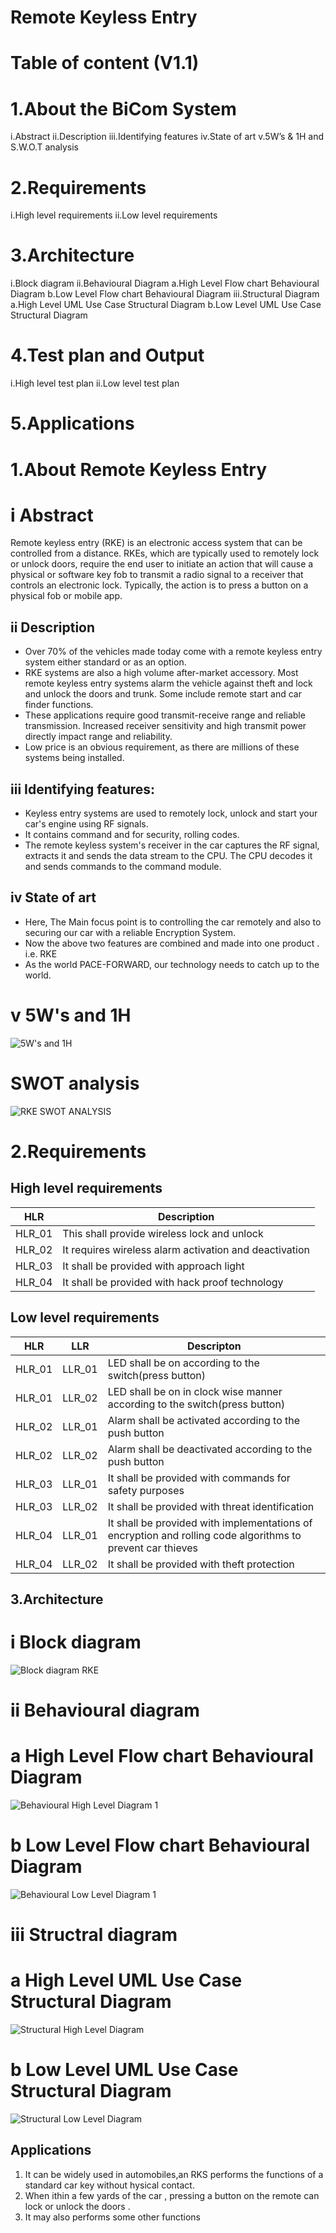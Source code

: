 # Remote Keyless Entry
# Table of content (V1.1)
# 1.About the BiCom System
   i.Abstract
   ii.Description
   iii.Identifying features
   iv.State of art
   v.5W’s & 1H and S.W.O.T analysis
# 2.Requirements
   i.High level requirements
   ii.Low level requirements
# 3.Architecture
  i.Block diagram
  ii.Behavioural Diagram
     a.High Level Flow chart Behavioural Diagram
     b.Low Level Flow chart Behavioural Diagram
  iii.Structural Diagram
     a.High Level UML Use Case Structural Diagram
     b.Low Level UML Use Case Structural Diagram
# 4.Test plan and Output
  i.High level test plan
  ii.Low level test plan
# 5.Applications

# 1.About Remote Keyless Entry
#  i Abstract
   Remote keyless entry (RKE) is an electronic access system that can be controlled from a distance. RKEs, which are typically used to remotely lock or unlock doors, require the end user to initiate an action that will cause a physical or software key fob to transmit a radio signal to a receiver that controls an electronic lock. Typically, the action is to press a button on a physical fob or mobile app.

## ii Description
* Over 70% of the vehicles made today come with a remote keyless entry  system either standard or as an option. 
* RKE systems are also a high volume after-market accessory. Most remote keyless entry systems alarm the vehicle against theft and lock and unlock the doors and trunk. Some include remote start and car finder functions.
* These applications require good transmit-receive range and reliable transmission. Increased receiver sensitivity and high transmit power  directly impact range and reliability.
* Low price is an obvious requirement, as there are millions of these systems being installed.

## iii Identifying features:
* Keyless entry systems are used to remotely lock, unlock and start your car's engine using RF signals.
* It contains command and for security, rolling codes. 
* The remote keyless system's receiver in the car captures the RF signal, extracts it and sends the data stream to the CPU. The CPU decodes it and sends commands to the command module.

## iv State of art
* Here, The Main focus point  is to controlling the car remotely and also to  securing our car with a reliable Encryption System.
* Now the above  two features are combined and made into one product .
  i.e. RKE
* As the world PACE-FORWARD, our technology needs to catch up to the world.
 
#  v 5W's and 1H
![5W's and 1H](https://user-images.githubusercontent.com/98894505/157813566-fd73e6c1-44b2-4524-a984-eba7af8068f1.jpg)
# SWOT analysis
![RKE SWOT ANALYSIS](https://user-images.githubusercontent.com/98894505/157807641-88b5320a-01f8-48cb-86a9-c23330dbfda0.jpg)


# 2.Requirements
## High level requirements
| HLR | Description |
|-----|-------------|
| HLR_01| This shall provide wireless lock and unlock |
| HLR_02| It requires wireless alarm activation and deactivation|
| HLR_03| It shall be provided with approach light|
| HLR_04 | It shall be provided with hack proof technology|

## Low level requirements
|HLR|LLR|Descripton|
|---|---|----------|
|HLR_01| LLR_01|LED shall be on according to the switch(press button)|
|HLR_01|LLR_02|LED shall be on in clock wise manner according to the switch(press button)|
|HLR_02|LLR_01|Alarm shall be activated according to the push button|
|HLR_02|LLR_02|Alarm shall be deactivated according to the push button|
|HLR_03|LLR_01|It shall be provided with commands for safety purposes |
|HLR_03|LLR_02|It shall be provided with threat identification|
|HLR_04|LLR_01| It shall be provided with implementations of encryption and rolling code algorithms to prevent car thieves|
|HLR_04|LLR_02|It shall be provided with theft protection|

## 3.Architecture
# i Block diagram
![Block diagram  RKE](https://user-images.githubusercontent.com/98894505/157882571-7570c9c6-ab71-44fd-b8fb-c762b738c6e6.jpg)

# ii Behavioural diagram
# a High Level Flow chart Behavioural Diagram 
![Behavioural High Level Diagram 1](https://user-images.githubusercontent.com/98813206/157873206-5a15f575-8527-49d5-b146-884685de7e99.png)

# b Low Level Flow chart Behavioural Diagram
![Behavioural Low Level Diagram 1](https://user-images.githubusercontent.com/98813206/157873269-11e14f92-b553-4258-be14-2f1c4aeadafd.png)

# iii Structral diagram
# a High Level UML Use Case Structural Diagram
![Structural High Level Diagram](https://user-images.githubusercontent.com/98813206/157873331-e01a3227-8a41-43dc-a8b0-c7a0ab239445.png)

# b Low Level UML Use Case Structural Diagram
![Structural Low Level Diagram](https://user-images.githubusercontent.com/98813206/157873366-ae06efb0-d594-456c-89cb-8fd662bc53af.png)



## Applications
  1. It can be widely used in automobiles,an RKS performs the functions of a standard car key without hysical contact.
  2. When ithin a few yards of the car , pressing a button on the remote can lock or unlock the doors .
  3. It may also performs some other functions














